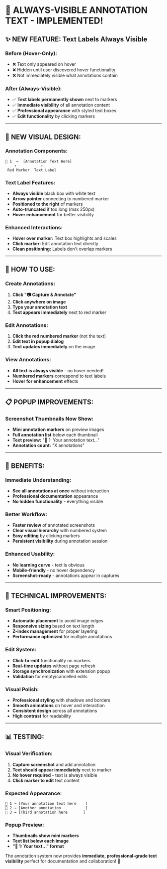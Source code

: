 # 📝 ALWAYS-VISIBLE ANNOTATION TEXT - IMPLEMENTED!

## ✨ **NEW FEATURE: Text Labels Always Visible**

### **Before (Hover-Only):**
- ❌ Text only appeared on hover
- ❌ Hidden until user discovered hover functionality  
- ❌ Not immediately visible what annotations contain

### **After (Always-Visible):**
- ✅ **Text labels permanently shown** next to markers
- ✅ **Immediate visibility** of all annotation content
- ✅ **Professional appearance** with styled text boxes
- ✅ **Edit functionality** by clicking markers

---

## 🎨 **NEW VISUAL DESIGN:**

### **Annotation Components:**
```
🔴 1  ←  [Annotation Text Here]
    ↑           ↑
 Red Marker  Text Label
```

### **Text Label Features:**
- **Always visible** black box with white text
- **Arrow pointer** connecting to numbered marker
- **Positioned to the right** of markers
- **Auto-truncated** if too long (max 250px)
- **Hover enhancement** for better visibility

### **Enhanced Interactions:**
- **Hover over marker:** Text box highlights and scales
- **Click marker:** Edit annotation text directly
- **Clean positioning:** Labels don't overlap markers

---

## 🚀 **HOW TO USE:**

### **Create Annotations:**
1. **Click "📷 Capture & Annotate"**
2. **Click anywhere on image**
3. **Type your annotation text**
4. **Text appears immediately** next to red marker

### **Edit Annotations:**
1. **Click the red numbered marker** (not the text)
2. **Edit text in popup dialog**
3. **Text updates immediately** on the image

### **View Annotations:**
- **All text is always visible** - no hover needed!
- **Numbered markers** correspond to text labels
- **Hover for enhancement** effects

---

## 📋 **POPUP IMPROVEMENTS:**

### **Screenshot Thumbnails Now Show:**
- **Mini annotation markers** on preview images
- **Full annotation list** below each thumbnail
- **Text preview:** "📍 1: Your annotation text..."
- **Annotation count:** "X annotations" 

---

## 🎯 **BENEFITS:**

### **Immediate Understanding:**
- **See all annotations at once** without interaction
- **Professional documentation** appearance
- **No hidden functionality** - everything visible

### **Better Workflow:**
- **Faster review** of annotated screenshots
- **Clear visual hierarchy** with numbered system  
- **Easy editing** by clicking markers
- **Persistent visibility** during annotation session

### **Enhanced Usability:**
- **No learning curve** - text is obvious
- **Mobile-friendly** - no hover dependency
- **Screenshot-ready** - annotations appear in captures

---

## 🔧 **TECHNICAL IMPROVEMENTS:**

### **Smart Positioning:**
- **Automatic placement** to avoid image edges
- **Responsive sizing** based on text length
- **Z-index management** for proper layering
- **Performance optimized** for multiple annotations

### **Edit System:**
- **Click-to-edit** functionality on markers
- **Real-time updates** without page refresh
- **Storage synchronization** with extension popup
- **Validation** for empty/cancelled edits

### **Visual Polish:**
- **Professional styling** with shadows and borders
- **Smooth animations** on hover and interaction
- **Consistent design** across all annotations
- **High contrast** for readability

---

## 📊 **TESTING:**

### **Visual Verification:**
1. **Capture screenshot** and add annotation
2. **Text should appear immediately** next to marker
3. **No hover required** - text is always visible
4. **Click marker to edit** text content

### **Expected Appearance:**
```
🔴 1 → [Your annotation text here    ]
🔴 2 → [Another annotation           ]  
🔴 3 → [Third annotation here       ]
```

### **Popup Preview:**
- **Thumbnails show mini markers**
- **Text list below each image**
- **"📍 1: Your text..." format**

The annotation system now provides **immediate, professional-grade text visibility** perfect for documentation and collaboration! 🎉